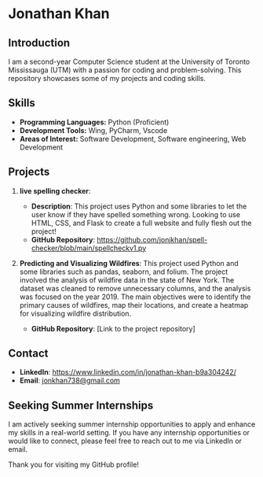 # Jonathan Khan

## Introduction
I am a second-year Computer Science student at the University of Toronto Mississauga (UTM)
with a passion for coding and problem-solving. This repository showcases some of my projects and coding skills.

## Skills
- **Programming Languages:** Python (Proficient)
- **Development Tools:** Wing, PyCharm, Vscode
- **Areas of Interest:** Software Development, Software engineering, Web Development

## Projects
1. **live spelling checker**: 
   - **Description**: This project uses Python and some libraries to let the user know if they have spelled something wrong.
                      Looking to use HTML, CSS, and Flask to create a full website and fully flesh out the project!
   - **GitHub Repository**: https://github.com/jonjkhan/spell-checker/blob/main/spellcheckv1.py
   
2. **Predicting and Visualizing Wildfires**: This project used Python and some libraries such as pandas, seaborn, and folium. The project involved the analysis of wildfire data in the state of New York. The dataset was cleaned to remove unnecessary columns, and the analysis was focused on the year 2019. The main objectives were to identify the primary causes of wildfires, map their locations, and create a heatmap for visualizing wildfire distribution.
   - **GitHub Repository**: [Link to the project repository]

## Contact
- **LinkedIn**: https://www.linkedin.com/in/jonathan-khan-b9a304242/
- **Email**: jonkhan738@gmail.com

## Seeking Summer Internships
I am actively seeking summer internship opportunities to apply and enhance my skills in a real-world setting. 
If you have any internship opportunities or would like to connect, please feel free to reach out to me via LinkedIn or email.

Thank you for visiting my GitHub profile!
